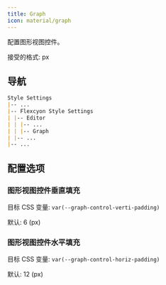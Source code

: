 ```yaml
---
title: Graph
icon: material/graph
---
```


配置图形视图控件。

接受的格式: px

## 导航

```md
Style Settings
|-- ...
|-- Flexcyon Style Settings
| |-- Editor
| | |-- ...
| | |-- Graph
| |-- ...
|-- ...
```

## 配置选项

### 图形视图控件垂直填充

目标 CSS 变量: `var(--graph-control-verti-padding)`

默认: 6 (px)

### 图形视图控件水平填充

目标 CSS 变量: `var(--graph-control-horiz-padding)`

默认: 12 (px)
